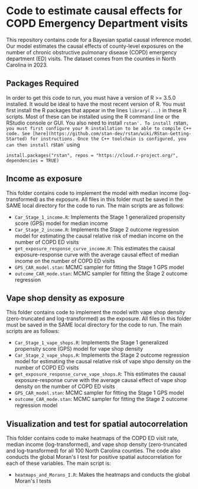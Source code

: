 # Code to estimate causal effects for COPD Emergency Department visits
This repository contains code for a Bayesian spatial causal inference model. Our model estimates the causal effects of county-level exposures on the number of chronic obstructive pulmonary disease (COPD) emergency department (ED) visits. The dataset comes from the counties in North Carolina in 2023. 

## Packages Required

In order to get this code to run, you must have a version of R >= 3.5.0 installed. It would be ideal to have the most recent version of R. You must first install the R packages that appear in the lines `library(...)` in these R scripts. Most of these can be installed using the R command line or the RStudio console or GUI. You also need to install `rstan'. To install `rstan`, you must first configure your R installation to be able to compile C++ code. See [here](https://github.com/stan-dev/rstan/wiki/RStan-Getting-Started) for instructions. Once the C++ toolchain is configured, you can then install `rstan` using 

```
install.packages("rstan", repos = "https://cloud.r-project.org/", dependencies = TRUE)
```

## Income as exposure
This folder contains code to implement the model with median income (log-transformed) as the exposure. All files in this folder must be saved in the SAME local directory for the code to run. The main scripts are as follows:
* `Car_Stage_1_income.R`: Implements the Stage 1 generalized propensity score (GPS) model for median income
* `Car_Stage_2_income.R`: Implements the Stage 2 outcome regression model for estimating the causal relative risk of median income on the number of COPD ED visits
* `get_exposure_response_curve_income.R`: This estimates the causal exposure-response curve with the average causal effect of median income on the number of COPD ED visits
* `GPS_CAR_model.stan`: MCMC sampler for fitting the Stage 1 GPS model
* `outcome_CAR_mode.stan`: MCMC sampler for fitting the Stage 2 outcome regression 

## Vape shop density as exposure
This folder contains code to implement the model with vape shop density (zero-truncated and log-transformed) as the exposure. All files in this folder must be saved in the SAME local directory for the code to run. The main scripts are as follows:
* `Car_Stage_1_vape_shops.R`: Implements the Stage 1 generalized propensity score (GPS) model for vape shop density
* `Car_Stage_2_vape_shops.R`: Implements the Stage 2 outcome regression model for estimating the causal relative risk of vape shpo density on the number of COPD ED visits
* `get_exposure_response_curve_vape_shops.R`: This estimates the causal exposure-response curve with the average causal effect of vape shop density on the number of COPD ED visits
* `GPS_CAR_model.stan`: MCMC sampler for fitting the Stage 1 GPS model
* `outcome_CAR_mode.stan`: MCMC sampler for fitting the Stage 2 outcome regression model

## Visualization and test for spatial autocorrelation
This folder contains code to make heatmaps of the COPD ED visit rate, median income (log-transformed), and vape shop density (zero-truncated and log-transformed) for all 100 North Carolina counties. The code also conducts the global Moran's I test for positive spatial autocorrelation for each of these variables. The main script is:
* `heatmaps_and_Morans_I.R`: Makes the heatmaps and conducts the global Moran's I tests
